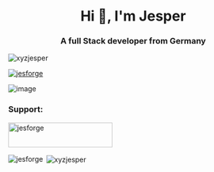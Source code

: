 <h1 align="center">Hi 👋, I'm Jesper</h1>
<h3 align="center">A full Stack developer from Germany</h3>

<p align="left"> <img src="https://komarev.com/ghpvc/?username=xyzjesper&label=Profile%20views&color=0e75b6&style=flat" alt="xyzjesper" /> </p>

<p align="left"> <a href="https://github.com/ryo-ma/github-profile-trophy"><img src="https://github-profile-trophy.vercel.app/?username=jesforge" alt="jesforge" /></a> </p>

![image](https://github.com/user-attachments/assets/276fbf66-2237-4cd1-9880-df3e8ec25886)


<h3 align="left">Support:</h3>
<p><a href="https://ko-fi.com/jesforge"> <img align="left" src="https://cdn.ko-fi.com/cdn/kofi3.png?v=3" height="50" width="210" alt="jesforge" /></a></p><br><br>

<br />
<p><img align="left" src="https://github-readme-stats.vercel.app/api/top-langs?username=jesforge&show_icons=true&locale=en&layout=compact" alt="jesforge" /></p>

<p>&nbsp;<img align="center" src="https://github-readme-stats.vercel.app/api?username=jesforge&show_icons=true&locale=en" alt="xyzjesper" /></p>
